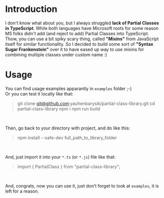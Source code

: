 # Introduction

I don't know what about you, but I always struggled **lack of Partial Classes in TypeScript**. While both languages have Microsoft roots for some reason MS folks didn't add (and reject to add) Partial Classes into TypeScript. Thow, you can use a bit spiky scary thing, called **"Mixins"** from JavaScript itself for similar functionality. So I decided to build some sort of **"Syntax Sugar Frankenstein"** over it to have eased up way to use mixins for combining multiple classes under custom name :)

# Usage
You can find usage examples apparantly in `examples` folder ;-)
<br>
Or you can test it locally like that:
>git clone git@github.com:yauhenbarysik/partial-class-library.git
>cd partial-class-library
>npm i
>npm run build

<br>

Then, go back to your directory with project, and do like this:
>npm install --safe-dev full_path_to_library_folder

<br>

And, just import it into your `*.ts` (or `*.js`) file like that:
>import { PartialClass } from "partial-class-library";

<br>

And, congrats, now you can use it, just don't forget to look at `examples`, it is left for a reason.
